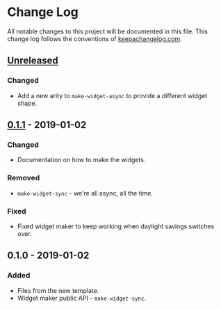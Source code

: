 # Change Log
All notable changes to this project will be documented in this file. This change log follows the conventions of [keepachangelog.com](http://keepachangelog.com/).

## [Unreleased]
### Changed
- Add a new arity to `make-widget-async` to provide a different widget shape.

## [0.1.1] - 2019-01-02
### Changed
- Documentation on how to make the widgets.

### Removed
- `make-widget-sync` - we're all async, all the time.

### Fixed
- Fixed widget maker to keep working when daylight savings switches over.

## 0.1.0 - 2019-01-02
### Added
- Files from the new template.
- Widget maker public API - `make-widget-sync`.

[Unreleased]: https://github.com/your-name/fluokitten_test/compare/0.1.1...HEAD
[0.1.1]: https://github.com/your-name/fluokitten_test/compare/0.1.0...0.1.1
